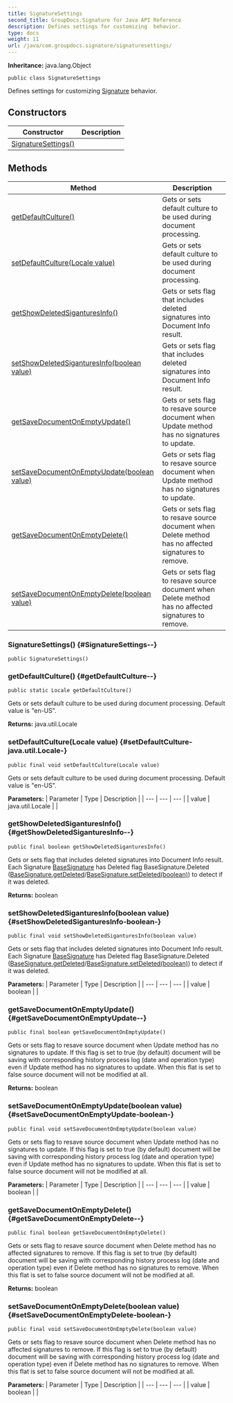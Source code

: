 ```yaml
---
title: SignatureSettings
second_title: GroupDocs.Signature for Java API Reference
description: Defines settings for customizing  behavior.
type: docs
weight: 11
url: /java/com.groupdocs.signature/signaturesettings/
---
```

**Inheritance:**
java.lang.Object
```
public class SignatureSettings
```

Defines settings for customizing [Signature](../../com.groupdocs.signature/signature) behavior.
## Constructors

| Constructor | Description |
| --- | --- |
| [SignatureSettings()](#SignatureSettings--) |  |
## Methods

| Method | Description |
| --- | --- |
| [getDefaultCulture()](#getDefaultCulture--) | Gets or sets default culture to be used during document processing. |
| [setDefaultCulture(Locale value)](#setDefaultCulture-java.util.Locale-) | Gets or sets default culture to be used during document processing. |
| [getShowDeletedSiganturesInfo()](#getShowDeletedSiganturesInfo--) | Gets or sets flag that includes deleted signatures into Document Info result. |
| [setShowDeletedSiganturesInfo(boolean value)](#setShowDeletedSiganturesInfo-boolean-) | Gets or sets flag that includes deleted signatures into Document Info result. |
| [getSaveDocumentOnEmptyUpdate()](#getSaveDocumentOnEmptyUpdate--) | Gets or sets flag to resave source document when Update method has no signatures to update. |
| [setSaveDocumentOnEmptyUpdate(boolean value)](#setSaveDocumentOnEmptyUpdate-boolean-) | Gets or sets flag to resave source document when Update method has no signatures to update. |
| [getSaveDocumentOnEmptyDelete()](#getSaveDocumentOnEmptyDelete--) | Gets or sets flag to resave source document when Delete method has no affected signatures to remove. |
| [setSaveDocumentOnEmptyDelete(boolean value)](#setSaveDocumentOnEmptyDelete-boolean-) | Gets or sets flag to resave source document when Delete method has no affected signatures to remove. |
### SignatureSettings() {#SignatureSettings--}
```
public SignatureSettings()
```


### getDefaultCulture() {#getDefaultCulture--}
```
public static Locale getDefaultCulture()
```


Gets or sets default culture to be used during document processing. Default value is "en-US".

**Returns:**
java.util.Locale
### setDefaultCulture(Locale value) {#setDefaultCulture-java.util.Locale-}
```
public final void setDefaultCulture(Locale value)
```


Gets or sets default culture to be used during document processing. Default value is "en-US".

**Parameters:**
| Parameter | Type | Description |
| --- | --- | --- |
| value | java.util.Locale |  |

### getShowDeletedSiganturesInfo() {#getShowDeletedSiganturesInfo--}
```
public final boolean getShowDeletedSiganturesInfo()
```


Gets or sets flag that includes deleted signatures into Document Info result. Each Signature [BaseSignature](../../com.groupdocs.signature.domain.signatures/basesignature) has Deleted flag  BaseSignature.Deleted ([BaseSignature.getDeleted](../../com.groupdocs.signature.domain.signatures/basesignature\#getDeleted)/[BaseSignature.setDeleted(boolean)](../../com.groupdocs.signature.domain.signatures/basesignature\#setDeleted-boolean-)) to detect if it was deleted.

**Returns:**
boolean
### setShowDeletedSiganturesInfo(boolean value) {#setShowDeletedSiganturesInfo-boolean-}
```
public final void setShowDeletedSiganturesInfo(boolean value)
```


Gets or sets flag that includes deleted signatures into Document Info result. Each Signature [BaseSignature](../../com.groupdocs.signature.domain.signatures/basesignature) has Deleted flag  BaseSignature.Deleted ([BaseSignature.getDeleted](../../com.groupdocs.signature.domain.signatures/basesignature\#getDeleted)/[BaseSignature.setDeleted(boolean)](../../com.groupdocs.signature.domain.signatures/basesignature\#setDeleted-boolean-)) to detect if it was deleted.

**Parameters:**
| Parameter | Type | Description |
| --- | --- | --- |
| value | boolean |  |

### getSaveDocumentOnEmptyUpdate() {#getSaveDocumentOnEmptyUpdate--}
```
public final boolean getSaveDocumentOnEmptyUpdate()
```


Gets or sets flag to resave source document when Update method has no signatures to update. If this flag is set to true (by default) document will be saving with corresponding history process log (date and operation type) even if Update method has no signatures to update. When this flat is set to false source document will not be modified at all.

**Returns:**
boolean
### setSaveDocumentOnEmptyUpdate(boolean value) {#setSaveDocumentOnEmptyUpdate-boolean-}
```
public final void setSaveDocumentOnEmptyUpdate(boolean value)
```


Gets or sets flag to resave source document when Update method has no signatures to update. If this flag is set to true (by default) document will be saving with corresponding history process log (date and operation type) even if Update method has no signatures to update. When this flat is set to false source document will not be modified at all.

**Parameters:**
| Parameter | Type | Description |
| --- | --- | --- |
| value | boolean |  |

### getSaveDocumentOnEmptyDelete() {#getSaveDocumentOnEmptyDelete--}
```
public final boolean getSaveDocumentOnEmptyDelete()
```


Gets or sets flag to resave source document when Delete method has no affected signatures to remove. If this flag is set to true (by default) document will be saving with corresponding history process log (date and operation type) even if Delete method has no signatures to remove. When this flat is set to false source document will not be modified at all.

**Returns:**
boolean
### setSaveDocumentOnEmptyDelete(boolean value) {#setSaveDocumentOnEmptyDelete-boolean-}
```
public final void setSaveDocumentOnEmptyDelete(boolean value)
```


Gets or sets flag to resave source document when Delete method has no affected signatures to remove. If this flag is set to true (by default) document will be saving with corresponding history process log (date and operation type) even if Delete method has no signatures to remove. When this flat is set to false source document will not be modified at all.

**Parameters:**
| Parameter | Type | Description |
| --- | --- | --- |
| value | boolean |  |

